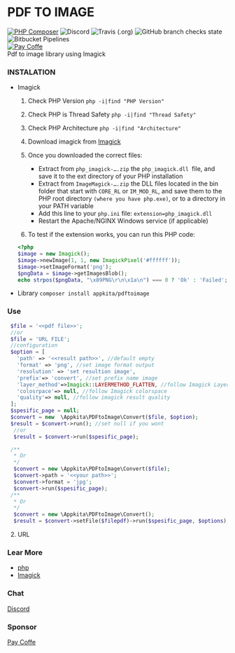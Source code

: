 # PDF TO IMAGE

[![PHP Composer](https://github.com/gunantos/pdftoimage-php/actions/workflows/php.yml/badge.svg)](https://github.com/gunantos/pdftoimage-php/actions/workflows/php.yml)
![Discord](https://img.shields.io/discord/846036920811126844?style=plastic)
![Travis (.org)](https://img.shields.io/travis/gunantos/pdftoimage-php?style=plastic)
![GitHub branch checks state](https://img.shields.io/github/checks-status/gunantos/pdftoimage-php/main?style=plastic)
![Bitbucket Pipelines](https://img.shields.io/bitbucket/pipelines/andtho89/pdftoimage-php/main)<br>
<a href="https://sponsor.app-kita.net" target="_blank"><img src="https://img.shields.io/github/sponsors/gunantos?logo=gunantos&style=for-the-badge" title="Pay Coffe" /></a><br>
Pdf to image library using Imagick<br>

### INSTALATION

- Imagick

  1. Check PHP Version `php -i|find "PHP Version"`
  2. Check PHP is Thread Safety `php -i|find "Thread Safety"`
  3. Check PHP Architecture `php -i|find "Architecture"`
  4. Download imagick from [Imagick](https://pecl.php.net/package/imagick)
  5. Once you downloaded the correct files:

     - Extract from `php_imagick-….zip` the `php_imagick.dll `file, and save it to the ext directory of your PHP installation
     - Extract from `ImageMagick-….zip` the DLL files located in the bin folder that start with `CORE_RL` or `IM_MOD_RL`, and save them to the PHP root directory `(where you have php.exe)`, or to a directory in your PATH variable
     - Add this line to your `php.ini` file: `extension=php_imagick.dll`
     - Restart the Apache/NGINX Windows service (if applicable)

  6. To test if the extension works, you can run this PHP code:

  ```php
  <?php
  $image = new Imagick();
  $image->newImage(1, 1, new ImagickPixel('#ffffff'));
  $image->setImageFormat('png');
  $pngData = $image->getImagesBlob();
  echo strpos($pngData, "\x89PNG\r\n\x1a\n") === 0 ? 'Ok' : 'Failed';
  ```

- Library
  `composer install appkita/pdftoimage`

### Use

```php
 $file = '<<pdf file>>';
 //or
 $file = 'URL FILE';
 //configuration
 $option = [
   'path' => '<<result path>>', //default empty
   'format' => 'png', //set image format output
   'resolution' => 'set resultion image',
   'prefix'=> 'convert', //set prefix name image
   'layer_method'=>Imagick::LAYERMETHOD_FLATTEN, //follow Imagick Layer Method
   'colosrpace'=> null, //follow Imagick colorspace
   'quality'=> null, //follow imagick result quality
 ];
 $spesific_page = null;
 $convert = new  \Appkita\PDFtoImage\Convert($file, $option);
 $result = $convert->run(); //set null if you wont
  //or
  $result = $convert->run($spesific_page);

 /**
  * Or
  */
  $convert = new \Appkita\PDFtoImage\Convert($file);
  $convert->path = '<<your path>>';
  $convert->format = 'jpg';
  $convert->run($spesific_page);
 /**
  * Or
  */
  $convert = new \Appkita\PDFtoImage\Convert();
  $result = $convert->setFile($filepdf)->run($spesific_page, $options); // if is_string $options return $path output
```

2. URL

### Lear More

- [php](https://www.php.net/manual/en)
- [Imagick](https://www.php.net/manual/en/book.imagick.php)

### Chat

[Discord](https://discord.gg/bXUWCSaw)

### Sponsor

[Pay Coffe](https://sponsor.app-kita.net)
